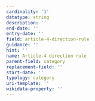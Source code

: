 ```yaml
---
cardinality: '1'
datatype: string
description: ''
end-date: ''
entry-date: ''
field: article-4-direction-rule
guidance: ''
hint: ''
name: Article-4 direction rule
parent-field: category
replacement-field: ''
start-date: ''
typology: category
uri-template: ''
wikidata-property: ''
---
```

